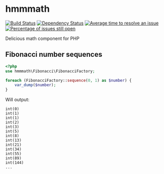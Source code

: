 # hmmmath
[![Build Status](https://travis-ci.org/lstrojny/hmmmath.svg)](https://travis-ci.org/lstrojny/hmmmath) [![Dependency Status](https://www.versioneye.com/user/projects/523ed81c632bac1b1100c3bf/badge.png)](https://www.versioneye.com/user/projects/523ed81c632bac1b1100c3bf) [![Average time to resolve an issue](http://isitmaintained.com/badge/resolution/lstrojny/hmmmath.svg)](http://isitmaintained.com/project/lstrojny/hmmmath "Average time to resolve an issue") [![Percentage of issues still open](http://isitmaintained.com/badge/open/lstrojny/hmmmath.svg)](http://isitmaintained.com/project/lstrojny/hmmmath "Percentage of issues still open")

Delicious math component for PHP


## Fibonacci number sequences

```php
<?php
use hmmmath\Fibonacci\FibonacciFactory;

foreach (FibonacciFactory::sequence(0, 1) as $number) {
    var_dump($number);
}
```

Will output:
```
int(0)
int(1)
int(1)
int(2)
int(3)
int(5)
int(8)
int(13)
int(21)
int(34)
int(55)
int(89)
int(144)
...
```
